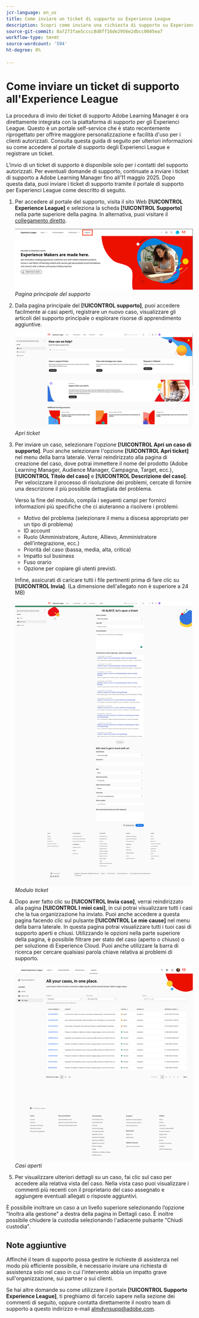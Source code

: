 ```yaml
---
jcr-language: en_us
title: Come inviare un ticket di supporto su Experience League
description: Scopri come inviare una richiesta di supporto su Experience League
source-git-commit: 8a7273fae5cccc8d8ff16de2956e2dbcc0045ea7
workflow-type: tm+mt
source-wordcount: '594'
ht-degree: 0%

---
```


# Come inviare un ticket di supporto all&#39;Experience League

La procedura di invio dei ticket di supporto Adobe Learning Manager è ora direttamente integrata con la piattaforma di supporto per gli Experienci League. Questo è un portale self-service che è stato recentemente riprogettato per offrire maggiore personalizzazione e facilità d&#39;uso per i clienti autorizzati. Consulta questa guida di seguito per ulteriori informazioni su come accedere al portale di supporto degli Experienci League e registrare un ticket.

L&#39;invio di un ticket di supporto è disponibile solo per i contatti del supporto autorizzati. Per eventuali domande di supporto, continuate a inviare i ticket di supporto a Adobe Learning Manager fino all’11 maggio 2025. Dopo questa data, puoi inviare i ticket di supporto tramite il portale di supporto per Experienci League come descritto di seguito.

1. Per accedere al portale del supporto, visita il sito Web **[!UICONTROL Experience League]** e seleziona la scheda **[!UICONTROL Supporto]** nella parte superiore della pagina. In alternativa, puoi visitare il [collegamento diretto](https://experienceleague.adobe.com/home#support).

   ![](assets/support.png)
   _Pagina principale del supporto_

2. Dalla pagina principale del **[!UICONTROL supporto]**, puoi accedere facilmente ai casi aperti, registrare un nuovo caso, visualizzare gli articoli del supporto principale o esplorare risorse di apprendimento aggiuntive.

   ![](assets/open-ticket.png)
   _Apri ticket_

3. Per inviare un caso, selezionare l&#39;opzione **[!UICONTROL Apri un caso di supporto]**. Puoi anche selezionare l&#39;opzione **[!UICONTROL Apri ticket]** nel menu della barra laterale. Verrai reindirizzato alla pagina di creazione del caso, dove potrai immettere il nome del prodotto (Adobe Learning Manager, Audience Manager, Campagna, Target, ecc.), **[!UICONTROL Titolo del caso]** e **[!UICONTROL Descrizione del caso]**. Per velocizzare il processo di risoluzione dei problemi, cercate di fornire una descrizione il più possibile dettagliata del problema.

   Verso la fine del modulo, compila i seguenti campi per fornirci informazioni più specifiche che ci aiuteranno a risolvere i problemi:

   * Motivo del problema (selezionare il menu a discesa appropriato per un tipo di problema)
   * ID account
   * Ruolo (Amministratore, Autore, Allievo, Amministratore dell’integrazione, ecc.)
   * Priorità del caso (bassa, media, alta, critica)
   * Impatto sul business
   * Fuso orario
   * Opzione per copiare gli utenti previsti.

   Infine, assicurati di caricare tutti i file pertinenti prima di fare clic su **[!UICONTROL Invia]**. (La dimensione dell&#39;allegato non è superiore a 24 MB)

   ![](assets/ticket-form.png)
   _Modulo ticket_

4. Dopo aver fatto clic su **[!UICONTROL Invia caso]**, verrai reindirizzato alla pagina **[!UICONTROL I miei casi]**, in cui potrai visualizzare tutti i casi che la tua organizzazione ha inviato. Puoi anche accedere a questa pagina facendo clic sul pulsante **[!UICONTROL Le mie cause]** nel menu della barra laterale. In questa pagina potrai visualizzare tutti i tuoi casi di supporto aperti e chiusi. Utilizzando le opzioni nella parte superiore della pagina, è possibile filtrare per stato del caso (aperto o chiuso) o per soluzione di Experience Cloud. Puoi anche utilizzare la barra di ricerca per cercare qualsiasi parola chiave relativa ai problemi di supporto.

   ![](assets/open-cases.png)
   _Casi aperti_

5. Per visualizzare ulteriori dettagli su un caso, fai clic sul caso per accedere alla relativa vista del caso. Nella vista caso puoi visualizzare i commenti più recenti con il proprietario del caso assegnato e aggiungere eventuali allegati o risposte aggiuntivi.

È possibile inoltrare un caso a un livello superiore selezionando l’opzione &quot;Inoltra alla gestione&quot; a destra della pagina in Dettagli caso. È inoltre possibile chiudere la custodia selezionando l&#39;adiacente pulsante &quot;Chiudi custodia&quot;.

## Note aggiuntive

Affinché il team di supporto possa gestire le richieste di assistenza nel modo più efficiente possibile, è necessario inviare una richiesta di assistenza solo nel caso in cui l&#39;intervento abbia un impatto grave sull&#39;organizzazione, sui partner o sui clienti.

Se hai altre domande su come utilizzare il portale **[!UICONTROL Supporto Experience League]**, ti preghiamo di farcelo sapere nella sezione dei commenti di seguito, oppure contatta direttamente il nostro team di supporto a questo indirizzo e-mail [almdynsupp@adobe.com](mailto:almdynsupp@adobe.com).

